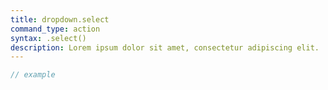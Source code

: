 ```yaml
---
title: dropdown.select
command_type: action
syntax: .select()
description: Lorem ipsum dolor sit amet, consectetur adipiscing elit.
---
```


```javascript
// example
```